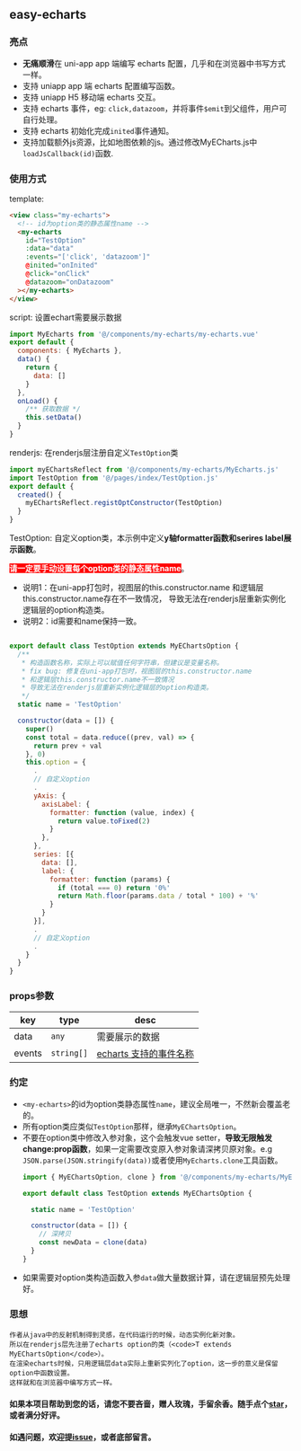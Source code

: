 ## easy-echarts

### 亮点

- <strong>无痛顺滑</strong>在 uni-app app 端编写 echarts 配置，几乎和在浏览器中书写方式一样。
- 支持 uniapp app 端 echarts 配置编写函数。
- 支持 uniapp H5 移动端 echarts 交互。
- 支持 echarts 事件，eg: <code>click,datazoom</code>，并将事件<code>$emit</code>到父组件，用户可自行处理。
- 支持 echarts 初始化完成<code>inited</code>事件通知。
- 支持加载额外js资源，比如地图依赖的js。通过修改MyECharts.js中<code>loadJsCallback(id)</code>函数.

### 使用方式

template: 
```html
<view class="my-echarts">
  <!-- id为option类的静态属性name -->
  <my-echarts
    id="TestOption"
    :data="data"
    :events="['click', 'datazoom']"
    @inited="onInited"
    @click="onClick"
    @datazoom="onDatazoom"
  ></my-echarts>
</view>
```
script: 设置echart需要展示数据
```javascript
import MyEcharts from '@/components/my-echarts/my-echarts.vue'
export default {
  components: { MyEcharts },
  data() {
    return {
      data: []
    }
  },
  onLoad() {
    /** 获取数据 */
    this.setData()
  }
}
```

renderjs: 在renderjs层注册自定义<code>TestOption</code>类
```javascript
import myEChartsReflect from '@/components/my-echarts/MyEcharts.js'
import TestOption from '@/pages/index/TestOption.js'
export default {
  created() {
    myEChartsReflect.registOptConstructor(TestOption)
  }
}
```

TestOption: 自定义option类，本示例中定义<strong>y轴formatter函数和serires label展示函数</strong>。

<strong style="background-color: red; color: white;">请一定要手动设置每个option类的静态属性name</strong>。

  * 说明1：在uni-app打包时，视图层的this.constructor.name
    和逻辑层this.constructor.name存在不一致情况，
    导致无法在renderjs层重新实例化逻辑层的option构造类。
  * 说明2：id需要和name保持一致。

```javascript

export default class TestOption extends MyEChartsOption {
  /** 
   * 构造函数名称，实际上可以赋值任何字符串，但建议是变量名称。
   * fix bug: 修复在uni-app打包时，视图层的this.constructor.name
   * 和逻辑层this.constructor.name不一致情况
   * 导致无法在renderjs层重新实例化逻辑层的option构造类。
   */
  static name = 'TestOption'

  constructor(data = []) {
    super()
    const total = data.reduce((prev, val) => {
      return prev + val
    }, 0)
    this.option = {
      .
      // 自定义option
      .
      yAxis: {
        axisLabel: {
          formatter: function (value, index) {
            return value.toFixed(2)
          }
        },
      },
      series: [{
        data: [],
        label: {
          formatter: function (params) {
            if (total === 0) return '0%'
            return Math.floor(params.data / total * 100) + '%'
          }
        }
      }],
      .
      // 自定义option
      .
    }
  }
}
```

### props参数

| key | type | desc |
| ---- | ---- | ---- |
| data | <code>any</code> | 需要展示的数据 |
| events | <code>string[]</code> | [echarts 支持的事件名称](https://echarts.apache.org/zh/api.html#events) |


### 约定
  * <code>\<my-echarts\></code>的id为option类静态属性<code>name</code>，建议全局唯一，不然新会覆盖老的。
  * 所有option类应类似<code>TestOption</code>那样，继承<code>MyEChartsOption</code>。
  * 不要在option类中修改入参对象，这个会触发vue setter，<strong>导致无限触发change:prop函数</strong>，如果一定需要改变原入参对象请深拷贝原对象。e.g <code>JSON.parse(JSON.stringify(data))</code>或者使用<code>MyEcharts.clone</code>工具函数。
    ```js
    import { MyEChartsOption, clone } from '@/components/my-echarts/MyEcharts.js'

    export default class TestOption extends MyEChartsOption {

      static name = 'TestOption'

      constructor(data = []) {
        // 深拷贝
        const newData = clone(data)
      }
    }

    ```
  * 如果需要对option类构造函数入参<code>data</code>做大量数据计算，请在逻辑层预先处理好。

### 思想
    作者从java中的反射机制得到灵感，在代码运行的时候，动态实例化新对象。  
    所以在renderjs层先注册了echarts option的类（<code>T extends MyEChartsOption</code>）。  
    在渲染echarts时候，只用逻辑层data实际上重新实列化了option，这一步的意义是保留option中函数设置。  
    这样就和在浏览器中编写方式一样。


#### 如果本项目帮助到您的话，请您不要吝啬，赠人玫瑰，手留余香。随手点个[star](https://gitee.com/gitee_zhangp/easy-echarts-uniapp)，或者满分好评。

#### 如遇问题，欢迎提[issue](https://gitee.com/gitee_zhangp/easy-echarts-uniapp/issues)，或者底部留言。
